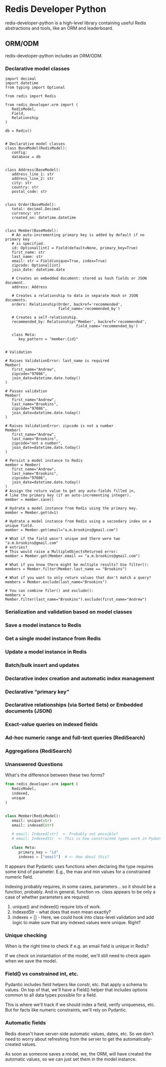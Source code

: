 # Redis Developer Python

redis-developer-python is a high-level library containing useful Redis
abstractions and tools, like an ORM and leaderboard.


## ORM/ODM

redis-developer-python includes an ORM/ODM.


### Declarative model classes

```pyhon
import decimal
import datetime
from typing import Optional

from redis import Redis

from redis_developer.orm import (
   RedisModel,
   Field,
   Relationship
)

db = Redis()


# Declarative model classes
class BaseModel(RedisModel):
   config:
   database = db


class Address(BaseModel):
   address_line_1: str
   address_line_2: str
   city: str
   country: str
   postal_code: str


class Order(BaseModel):
   total: decimal.Decimal
   currency: str
   created_on: datetime.datetime


class Member(BaseModel):
   # An auto-incrementing primary key is added by default if no primary key
   # is specified.
   id: Optional[int] = Field(default=None, primary_key=True)
   first_name: str
   last_name: str
   email: str = Field(unique=True, index=True)
   zipcode: Optional[int]
   join_date: datetime.date

   # Creates an embedded document: stored as hash fields or JSON document.
   address: Address

   # Creates a relationship to data in separate Hash or JSON documents.
   orders: Relationship(Order, backref='recommended',
                        field_name='recommended_by')

   # Creates a self-relationship.
   recommended_by: Relationship('Member', backref='recommended',
                                field_name='recommended_by')

   class Meta:
      key_pattern = "member:{id}"


# Validation

# Raises ValidationError: last_name is required
Member(
   first_name="Andrew",
   zipcode="97086",
   join_date=datetime.date.today()
)

# Passes validation
Member(
   first_name="Andrew",
   last_name="Brookins",
   zipcode="97086",
   join_date=datetime.date.today()
)

# Raises ValidationError: zipcode is not a number
Member(
   first_name="Andrew",
   last_name="Brookins",
   zipcode="not a number",
   join_date=datetime.date.today()
)

# Persist a model instance to Redis
member = Member(
   first_name="Andrew",
   last_name="Brookins",
   zipcode="97086",
   join_date=datetime.date.today()
)
# Assign the return value to get any auto-fields filled in,
# like the primary key (if an auto-incrementing integer).
member = member.save()

# Hydrate a model instance from Redis using the primary key.
member = Member.get(d=1)

# Hydrate a model instance from Redis using a secondary index on a unique field.
member = Member.get(email="a.m.brookins@gmail.com")

# What if the field wasn't unique and there were two "a.m.brookins@gmail.com"
# entries?
# This would raise a MultipleObjectsReturned error:
member = Member.get(Member.email == "a.m.brookins@gmail.com")

# What if you know there might be multiple results? Use filter():
members = Member.filter(Member.last_name == "Brookins")

# What if you want to only return values that don't match a query?
members = Member.exclude(last_name="Brookins")

# You can combine filer() and exclude():
members = Member.filter(last_name="Brookins").exclude(first_name="Andrew")
```


### Serialization and validation based on model classes
### Save a model instance to Redis
### Get a single model instance from Redis
### Update a model instance in Redis
### Batch/bulk insert and updates
### Declarative index creation and automatic index management
### Declarative “primary key”
### Declarative relationships (via Sorted Sets) or Embedded documents (JSON)
### Exact-value queries on indexed fields
### Ad-hoc numeric range and full-text queries (RediSearch)
### Aggregations (RediSearch)

### Unanswered Questions

What's the difference between these two forms?

```python
from redis_developer.orm import (
   RedisModel,
   indexed,
   unique
)


class Member(RedisModel):
   email: unique(str)
   email: indexed(str)

   # email: Indexed[str]  <- Probably not possible?
   # email: IndexedStr  <- This is how constrained types work in Pydantic

   class Meta:
      primary_key = "id"
      indexes = ["email"]  # <- How about this?
```

It appears that Pydantic uses functions when declaring the type requires some
kind of parameter. E.g., the max and min values for a constrained numeric
field.

Indexing probably requires, in some cases, parameters... so it should be a
function, probably. And in general, function vs. class appears to be only a case
of whether parameters are required.

1. unique() and indexed() require lots of work.
2. IndexedStr - what does that even mean exactly?
3. indexes = [] - Here, we could hook into class-level validation and add logic
   to make sure that any indexed values were unique. Right?
   
### Unique checking

When is the right time to check if e.g. an email field is unique in Redis?

If we check on instantiation of the model, we'll still need to check again when
we save the model.


### Field() vs constrained int, etc.

Pydantic includes field helpers like constr, etc. that apply a schema to values.
On top of that, we'll have a Field() helper that includes options common to all
data types possible for a field.

This is where we'll track if we should index a field, verify uniqueness, etc.
But for facts like numeric constraints, we'll rely on Pydantic.


### Automatic fields

Redis doesn't have server-side automatic values, dates, etc. So we don't need to
worry about refreshing from the server to get the automatically-created values.

As soon as someone saves a model, we, the ORM, will have created the automatic
values, so we can just set them in the model instance.

